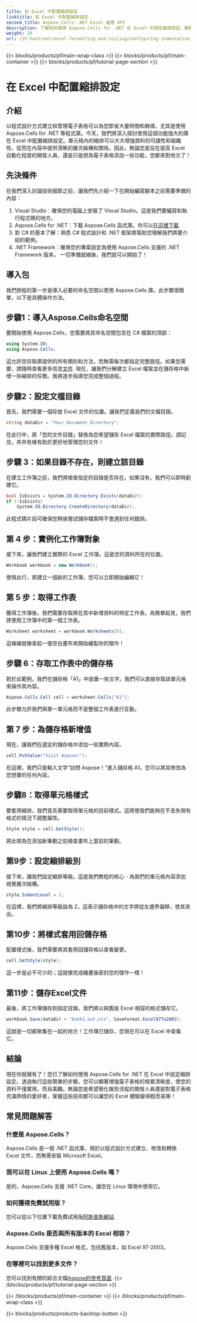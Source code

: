 ```yaml
---
title: 在 Excel 中配置縮排設定
linktitle: 在 Excel 中配置縮排設定
second_title: Aspose.Cells .NET Excel 處理 API
description: 了解如何使用 Aspose.Cells for .NET 在 Excel 中設定縮排設定。輕鬆增強 Excel 文件的逐步指南。
weight: 16
url: /zh-hant/net/excel-formatting-and-styling/configuring-indentation-settings/
---
```


{{< blocks/products/pf/main-wrap-class >}}
{{< blocks/products/pf/main-container >}}
{{< blocks/products/pf/tutorial-page-section >}}

# 在 Excel 中配置縮排設定

## 介紹
以程式設計方式建立和管理電子表格可以為您節省大量時間和麻煩，尤其是使用 Aspose.Cells for .NET 等程式庫。今天，我們將深入探討使用這個功能強大的庫在 Excel 中配置縮排設定。單元格內的縮排可以大大增強資料的可讀性和組織性，從而在內容中提供清晰的層次結構和關係。因此，無論您是旨在提高 Excel 自動化程度的開發人員，還是只是想為電子表格添加一些功能，您都來對地方了！
## 先決條件
在我們深入討論技術細節之前，讓我們先介紹一下在開始編寫腳本之前需要準備的內容：
1. Visual Studio：確保您的電腦上安裝了 Visual Studio。這是我們要編寫和執行程式碼的地方。
2. Aspose.Cells for .NET：下載 Aspose.Cells 函式庫。你可以[在這裡下載](https://releases.aspose.com/cells/net/).
3. 對 C# 的基本了解：熟悉 C# 程式設計和 .NET 框架將幫助您理解我們將要介紹的範例。
4. .NET Framework：確保您的專案設定為使用 Aspose.Cells 支援的 .NET Framework 版本。
一切準備就緒後，我們就可以開始了！
## 導入包
我們旅程的第一步是導入必要的命名空間以使用 Aspose.Cells 庫。此步驟很簡單，以下是具體操作方法。
## 步驟1：導入Aspose.Cells命名空間
要開始使用 Aspose.Cells，您需要將其命名空間包含在 C# 檔案的頂部：
```csharp
using System.IO;
using Aspose.Cells;
```
這允許您存取庫提供的所有類別和方法，而無需每次都指定完整路徑。如果您需要，請隨時查看更多信息[文件](https://reference.aspose.com/cells/net/).
現在，讓我們分解建立 Excel 檔案並在儲存格中新增一些縮排的任務。我將逐步指導您完成整個過程。
## 步驟2：設定文檔目錄
首先，我們需要一個存放 Excel 文件的位置。讓我們定義我們的文檔目錄。
```csharp
string dataDir = "Your Document Directory";
```
在此行中，將「您的文件目錄」替換為您希望儲存 Excel 檔案的實際路徑。請記住，井井有條有助於更好地管理您的文件！
## 步驟 3：如果目錄不存在，則建立該目錄
在建立工作簿之前，我們將檢查指定的目錄是否存在。如果沒有，我們可以即時創建它。
```csharp
bool IsExists = System.IO.Directory.Exists(dataDir);
if (!IsExists)
    System.IO.Directory.CreateDirectory(dataDir);
```
此程式碼片段可確保您稍後嘗試儲存檔案時不會遇到任何錯誤。
## 第 4 步：實例化工作簿對象
接下來，讓我們建立實際的 Excel 工作簿。這是您的資料所在的位置。
```csharp
Workbook workbook = new Workbook();
```
使用此行，將建立一個新的工作簿，您可以立即開始編輯它！
## 第 5 步：取得工作表
獲得工作簿後，我們需要存取將在其中新增資料的特定工作表。為簡單起見，我們將使用工作簿中的第一個工作表。
```csharp
Worksheet worksheet = workbook.Worksheets[0];
```
這條線就像拿起一張空白畫布來開始繪製你的傑作！
## 步驟 6：存取工作表中的儲存格
對於此範例，我們在儲存格「A1」中放置一些文字。我們可以直接存取該單元格來操作其內容。
```csharp
Aspose.Cells.Cell cell = worksheet.Cells["A1"];
```
此步驟允許我們與單一單元格而不是整個工作表進行互動。
## 第 7 步：為儲存格新增值
現在，讓我們在選定的儲存格中添加一些實際內容。
```csharp
cell.PutValue("Visit Aspose!");
```
在這裡，我們只是輸入文字“訪問 Aspose！”進入儲存格 A1。您可以將其修改為您想要的任何內容。
## 步驟8：取得單元格樣式
要套用縮排，我們首先需要取得單元格的目前樣式。這將使我們能夠在不丟失現有格式的情況下調整屬性。
```csharp
Style style = cell.GetStyle();
```
將此視為在添加新筆劃之前檢查畫布上當前的筆劃。
## 第9步：設定縮排級別
接下來，讓我們設定縮排等級。這是我們教程的核心 - 為我們的單元格內容添加視覺層次結構。
```csharp
style.IndentLevel = 2;
```
在這裡，我們將縮排等級設為 2，這表示儲存格中的文字將從左邊界偏移，使其突出。
## 第10步：將樣式套用回儲存格
配置樣式後，我們需要將其套用回儲存格以查看變更。
```csharp
cell.SetStyle(style);
```
這一步是必不可少的；這就像完成繪畫後密封您的傑作一樣！
## 第11步：儲存Excel文件
最後，將工作簿儲存到指定目錄。我們將以與舊版 Excel 相容的格式儲存它。
```csharp
workbook.Save(dataDir + "book1.out.xls", SaveFormat.Excel97To2003);
```
這就是一切都聚集在一起的地方！工作簿已儲存，您現在可以在 Excel 中查看它。
## 結論
現在你就擁有了！您已了解如何使用 Aspose.Cells for .NET 在 Excel 中設定縮排設定。透過執行這些簡單的步驟，您可以顯著增強電子表格的視覺清晰度，使您的資料不僅實用，而且美觀。無論您是希望簡化報告流程的開發人員還是對電子表格充滿熱情的愛好者，掌握這些技術都可以讓您的 Excel 體驗變得輕而易舉！
## 常見問題解答
### 什麼是 Aspose.Cells？
Aspose.Cells 是一個 .NET 函式庫，用於以程式設計方式建立、修改和轉換 Excel 文件，而無需安裝 Microsoft Excel。
### 我可以在 Linux 上使用 Aspose.Cells 嗎？
是的，Aspose.Cells 支援 .NET Core，讓您在 Linux 環境中使用它。
### 如何獲得免費試用版？
您可以從以下位置下載免費試用版[阿斯普斯網站](https://releases.aspose.com/).
### Aspose.Cells 是否與所有版本的 Excel 相容？
Aspose.Cells 支援多種 Excel 格式，包括舊版本，如 Excel 97-2003。
### 在哪裡可以找到更多文件？
您可以找到有關的綜合文檔[Aspose的參考頁面](https://reference.aspose.com/cells/net/).
{{< /blocks/products/pf/tutorial-page-section >}}

{{< /blocks/products/pf/main-container >}}
{{< /blocks/products/pf/main-wrap-class >}}

{{< blocks/products/products-backtop-button >}}
